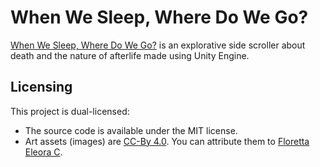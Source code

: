 # When We Sleep, Where Do We Go? 
[When We Sleep, Where Do We Go?](https://sakyawira.itch.io/when-we-sleep-where-do-we-go) is an explorative side scroller about death and the nature of afterlife made using Unity Engine.

## Licensing
This project is dual-licensed:
* The source code is available under the MIT license.
* Art assets (images) are [CC-By 4.0](https://creativecommons.org/licenses/by/4.0/). You can attribute them to [Floretta Eleora C](https://www.linkedin.com/in/floretta-eleora-c-63a3061b4).
